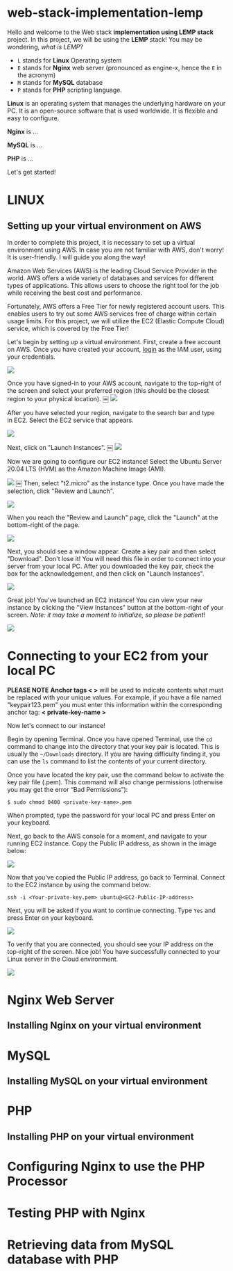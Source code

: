 # web-stack-implementation-lemp

Hello and welcome to the Web stack **implementation using LEMP stack** project. In this project, we will be using the **LEMP** stack! You may be wondering, _what is LEMP_?

- `L` stands for **Linux** Operating system
- `E` stands for **Nginx** web server (pronounced as engine-x, hence the `E` in the acronym)
- `M` stands for **MySQL** database 
- `P` stands for **PHP** scripting language.

**Linux** is an operating system that manages the underlying hardware on your PC. It is an open-source software that is used worldwide. It is flexible and easy to configure.

**Nginx** is ...

**MySQL** is ...

**PHP** is ...


Let's get started! 

# LINUX
## Setting up your virtual environment on AWS

In order to complete this project, it is necessary to set up a virtual environment using AWS. In case you are not familiar with AWS, don't worry! It is user-friendly. I will guide you along the way!

Amazon Web Services (AWS) is the leading Cloud Service Provider in the world. AWS offers a wide variety of databases and services for different types of applications. This allows users to choose the right tool for the job while receiving the best cost and performance.

Fortunately, AWS offers a Free Tier for newly registered account users. This enables users to try out some AWS services free of charge within certain usage limits. For this project, we will utilize the EC2 (Elastic Compute Cloud) service, which is covered by the Free Tier!

Let's begin by setting up a virtual environment. First, create a free account on AWS. Once you have created your account, [login](https://aws.amazon.com/) as the IAM user, using your credentials.

![](./images/login.png)

Once you have signed-in to your AWS account, navigate to the top-right of the screen and select your preferred region (this should be the closest region to your physical location).
￼
![](./images/selectregion.png)

After you have selected your region, navigate to the search bar and type in EC2. Select the EC2 service that appears.

![](./images/selectec2.png)

Next, click on "Launch Instances".
￼
![](./images/launchinstance.png)

Now we are going to configure our EC2 instance! Select the Ubuntu Server 20.04 LTS (HVM) as the Amazon Machine Image (AMI).

![](./images/AMI.png)
￼
Then, select "t2.micro" as the instance type. Once you have made the selection, click "Review and Launch".

![](./images/instancetype.png)

When you reach the "Review and Launch" page, click the "Launch" at the bottom-right of the page.

![](./images/XXX.png)

Next, you should see a window appear. Create a key pair and then select "Download". Don't lose it! You will need this file in order to connect into your server from your local PC. After you downloaded the key pair, check the box for the acknowledgement, and then click on "Launch Instances".

![](./images/keypair.png)

Great job! You've launched an EC2 instance! You can view your new instance by clicking the "View Instances" button at the bottom-right of your screen. 
_Note: it may take a moment to initialize, so please be patient_!

![](./images/XXX.png)



# Connecting to your EC2 from your local PC

**PLEASE NOTE**
**Anchor tags < >** will be used to indicate contents what must be replaced with your unique values. For example, if you have a file named "keypair123.pem" you must enter this information within the corresponding anchor tag: **< private-key-name >**

Now let's connect to our instance!

Begin by opening Terminal. Once you have opened Terminal, use the `cd` command to change into the directory that your key pair is located. This is usually the `~/Downloads` directory. If you are having difficulty finding it, you can use the `ls` command to list the contents of your current directory.

Once you have located the key pair, use the command below to activate the key pair file (.pem). This command will also change permissions (otherwise you may get the error “Bad Permissions”):

`$ sudo chmod 0400 <private-key-name>.pem`

When prompted, type the password for your local PC and press Enter on your keyboard.

Next, go back to the AWS console for a moment, and navigate to your running EC2 instance. Copy the Public IP address, as shown in the image below:

![](./images/XXX.png)

Now that you've copied the Public IP address, go back to Terminal. Connect to the EC2 instance by using the command below:

`ssh -i <Your-private-key.pem> ubuntu@<EC2-Public-IP-address>`

Next, you will be asked if you want to continue connecting. Type `Yes` and press Enter on your keyboard.

![](./images/XXX.png)

To verify that you are connected, you should see your IP address on the top-right of the screen. Nice job! You have successfully connected to your Linux server in the Cloud environment.

![](./images/XXX.png)


# Nginx Web Server
## Installing Nginx on your virtual environment






# MySQL
## Installing MySQL on your virtual environment






# PHP
## Installing PHP on your virtual environment






# Configuring Nginx to use the PHP Processor







# Testing PHP with Nginx






# Retrieving data from MySQL database with PHP


